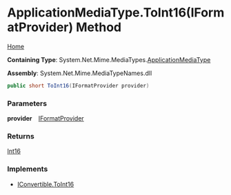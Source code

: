 # ApplicationMediaType\.ToInt16\(IFormatProvider\) Method

[Home](../../../README.md)

**Containing Type**: System\.Net\.Mime\.MediaTypes\.[ApplicationMediaType](../README.md)

**Assembly**: System\.Net\.Mime\.MediaTypeNames\.dll

```csharp
public short ToInt16(IFormatProvider provider)
```

### Parameters

**provider** &ensp; [IFormatProvider](https://docs.microsoft.com/en-us/dotnet/api/system.iformatprovider)

### Returns

[Int16](https://docs.microsoft.com/en-us/dotnet/api/system.int16)

### Implements

* [IConvertible.ToInt16](https://docs.microsoft.com/en-us/dotnet/api/system.iconvertible.toint16)
